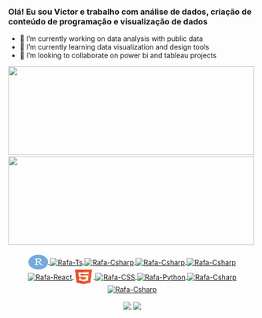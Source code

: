 ### Olá! Eu sou Victor e trabalho com análise de dados, criação de conteúdo de programação e visualização de dados

- 🔭 I’m currently working on data analysis with public data
- 🌱 I’m currently learning data visualization and design tools
- 👯 I’m looking to collaborate on power bi and tableau projects

<div>
  <a href="https://github.com/haselmann">
  <img height="180em" width='500' src="https://github-readme-stats.vercel.app/api?username=haselmann&show_icons=true&theme=dracula&include_all_commits=true&count_private=true"/>
  <img height="180em" width='500' src="https://github-readme-stats.vercel.app/api/top-langs/?username=haselmann&layout=compact&langs_count=7&theme=dracula"/>
</div>
  
  <div style="display: inline_block" align="center"><br>
  <img align="center" alt="Rafa-Js" height="30" width="40" src="https://github.com/devicons/devicon/blob/master/icons/rstudio/rstudio-original.svg">
  <img align="center" alt="Rafa-Ts" height="30" width="40" src="https://cdn.jsdelivr.net/gh/devicons/devicon/icons/python/python-original-wordmark.svg">
  <img align="center" alt="Rafa-Csharp" height="30" width="40" src="https://upload.wikimedia.org/wikipedia/commons/a/ae/Keras_logo.svg">
  <img align="center" alt="Rafa-Csharp" height="30" width="40" src="https://cdn.worldvectorlogo.com/logos/tableau-software.svg">
  <img align="center" alt="Rafa-Csharp" height="30" width="40" src="https://upload.wikimedia.org/wikipedia/commons/c/cf/New_Power_BI_Logo.svg">     
  
  <img align="center" alt="Rafa-React" height="30" width="40" src="https://cdn.jsdelivr.net/gh/devicons/devicon/icons/behance/behance-original.svg">
  <img align="center" alt="Rafa-HTML" height="30" width="40" src="https://raw.githubusercontent.com/devicons/devicon/master/icons/html5/html5-original.svg">
  <img align="center" alt="Rafa-CSS" height="30" width="40" src="https://cdn.jsdelivr.net/gh/devicons/devicon/icons/figma/figma-original.svg">
  <img align="center" alt="Rafa-Python" height="30" width="40" src="https://cdn.jsdelivr.net/gh/devicons/devicon/icons/canva/canva-original.svg">

    
  <img align="center" alt="Rafa-Csharp" height="30" width="40" src="https://cdn.jsdelivr.net/gh/devicons/devicon/icons/premierepro/premierepro-original.svg">
  <img align="center" alt="Rafa-Csharp" height="30" width="40" src="https://upload.wikimedia.org/wikipedia/commons/a/af/Adobe_Photoshop_CC_icon.svg">
  
  </div> 
  
<br>
  
  <div  align="center"> 
  <a href="https://www.linkedin.com/in/victor-haselmann-arakawa/" target="_blank"><img src="https://img.shields.io/badge/LinkedIn-0077B5?style=for-the-badge&logo=linkedin&logoColor=white" target="_blank"></a>
  <a href="https://www.reddit.com/user/vh_arakawa" target="_blank"><img src="https://img.shields.io/badge/Reddit-FF4500?style=for-the-badge&logo=reddit&logoColor=white" target="_blank"></a>
  </div>
